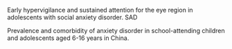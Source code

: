 Early hypervigilance and sustained attention for the eye region in adolescents with social anxiety disorder.
SAD


Prevalence and comorbidity of anxiety disorder in school-attending children and adolescents aged 6-16 years in China.